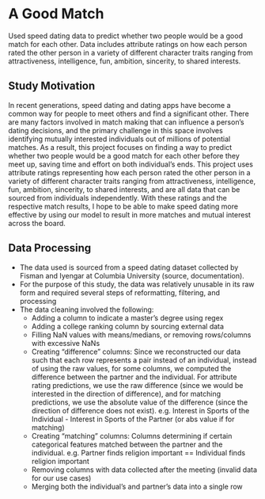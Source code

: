 # A Good Match
Used speed dating data to predict whether two people would be a good match for each other. Data includes attribute ratings on how each person rated the other person in a variety of different character traits ranging from attractiveness, intelligence, fun, ambition, sincerity, to shared interests.

## Study Motivation
In recent generations, speed dating and dating apps have become a common way for people to meet others and find a significant other. There are many factors involved in match making that can influence a person’s dating decisions, and the primary challenge in this space involves identifying mutually interested individuals out of millions of potential matches. 
As a result, this project focuses on finding a way to predict whether two people would be a good match for each other before they meet up, saving time and effort on both individual’s ends. This project uses attribute ratings representing how each person rated the other person in a variety of different character traits ranging from attractiveness, intelligence, fun, ambition, sincerity, to shared interests, and are all data that can be sourced from individuals independently. 
With these ratings and the respective match results, I hope to be able to make speed dating more effective by using our model to result in more matches and mutual interest across the board.

## Data Processing
+ The data used is sourced from a speed dating dataset collected by Fisman and Iyengar at Columbia University (source, documentation). 
+ For the purpose of this study, the data was relatively unusable in its raw form and required several steps of reformatting, filtering, and processing
+ The data cleaning involved the following:
  + Adding a  column to indicate a master’s degree using regex
  + Adding a college ranking column by sourcing external data
  + Filling NaN values with means/medians, or removing rows/columns with excessive NaNs
  + Creating “difference” columns: Since we reconstructed our data such that each row represents a pair instead of an individual, instead of using the raw values, for some columns, we computed the difference between the partner and the individual. For attribute rating predictions, we use the raw difference (since we would be interested in the direction of difference), and for matching predictions, we use the absolute value of the difference (since the direction of difference does not exist). e.g. Interest in Sports of the Individual - Interest in Sports of the Partner (or abs value if for matching)
  + Creating “matching” columns: Columns determining if certain categorical features matched between the partner and the individual. e.g. Partner finds religion important == Individual finds religion important
  + Removing columns with data collected after the meeting (invalid data for our use cases)
  + Merging both the individual’s and partner’s data into a single row    
